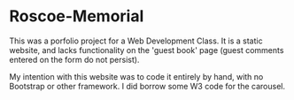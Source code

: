 # Roscoe-Memorial

This was a porfolio project for a Web Development Class.  It is a static website, and lacks functionality on the 'guest book' page (guest comments entered on the form do not persist). 

My intention with this website was to code it entirely by hand, with no Bootstrap or other framework.  I did borrow some W3 code for the carousel.
